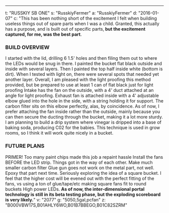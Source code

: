 ---
t: "RUSSKIY SB ONE"
s: "RusskiyFermer"
a: "RusskiyFermer"
d: "2016-01-07"
c: "This has been nothing short of the excitement I felt when building useless things out of spare parts when I was a child. Granted, this actually has a purpose, and is built out of specific parts,<strong> but the excitement captured, for me, was the best part</strong>. 
  <h3>BUILD OVERVIEW</h3>
  I started with the lid, drilling 6 1.5' holes and then filing them out to where the LEDs would be snug in there. I painted the bucket flat black outside and inside with several layers. Then I painted the top half inside white (bottom is dirt). When I tested with light on, there were several spots that needed yet another layer. Overall, I am pleased with the light proofing this method provided, but be prepared to use at least 1 can of flat black just for light proofing
  Intake has the fan on the outside, with a 4' duct attached at an angle for light proofing. Exhaust fan is attached inside with a 4' adjustable elbow glued into the hole in the side, with a string holding it for support. The carbon filter sits on this elbow perfectly, alas, by coincidence.
  As of now, I prefer attaching the fan inside rather than the outside, mainly because you can then secure the ducting through the bucket, making it a lot more sturdy. I am planning to build a drip system where vinegar is dripped into a base of baking soda, producing C02 for the babies. This technique is used in grow rooms, so I think it will work quite nicely in a bucket.
  <h3>FUTURE PLANS</h3>
  PRIMER! Too many paint chips made this job a repaint hassle Install the fans BEFORE the LED strip. Things got in the way of each other. Make much smaller carbon filter Glue gun goes not work on the metal part, not well. Epoxy that part next time. Seriously exploring the idea of a square bucket. I feel that the higher cost will be evened out with the perfect fitting of the fans, vs using a ton of glue/tape/etc making square fans fit to round buckets High power LEDs. <strong>As of now, the inter-dimensional portal technology is still in its beta testing phase, but the exploding scoreboard is very likely.</strong>"
v: "2077"
g: "5050,5gal,pcfan"
z: "B000VBW17S,B01AHLY6WO,B01B7BBEGO,B01C82SZRM"
